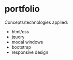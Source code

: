 # portfolio

Concepts/technologies applied:
 * html/css
 * jquery
 * modal windows
 * bootstrap
 * responsive design

